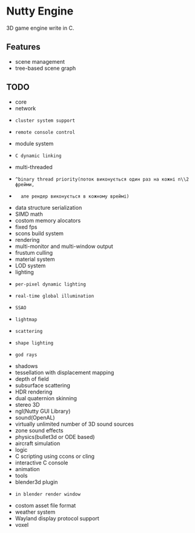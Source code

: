 Nutty Engine
===========

3D game engine write in C.

Features
--------
- scene management
-   tree-based scene graph

TODO
----
- core
-   network
-     cluster system support
-     remote console control
-   module system
-     C dynamic linking
-   multi-threaded
-     ^binary thread priority(поток виконується один раз на кожні n\\2 фрейми,
-       але рендер виконується в кожному вреймі)
-   data structure serialization
-   SIMD math
-   costom memory alocators
-   fixed fps
-   scons build system
- rendering
-   multi-monitor and multi-window output
-   frustum culling
-   material system
-   LOD system
-   lighting
-     per-pixel dynamic lighting
-     real-time global illumination
-     SSAO
-     lightmap
-     scattering
-     shape lighting
-     god rays
-   shadows
-   tessellation with displacement mapping
-   depth of field
-   subsurface scattering
-   HDR rendering
-   dual quaternion skinning
-   stereo 3D
-   ngl(Nutty GUI Library)
- sound(OpenAL)
-   virtually unlimited number of 3D sound sources
-   zone sound effects
- physics(bullet3d or ODE based)
-   aircraft simulation
- logic
-   C scripting using ccons or cling
-   interactive C console
- animation
- tools
-   blender3d plugin
-     in blender render window
-   costom asset file format
- weather system
- Wayland display protocol support
- voxel
